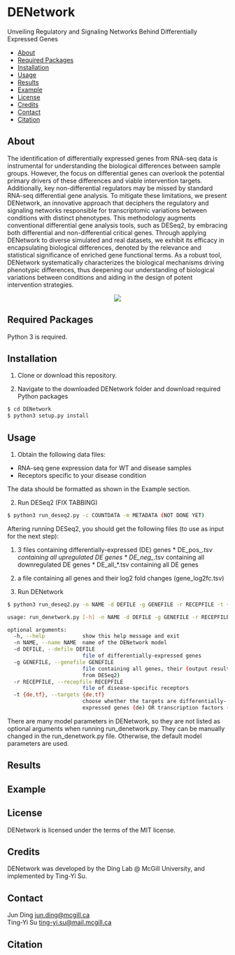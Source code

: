 # DENetwork
Unveiling Regulatory and Signaling Networks Behind Differentially Expressed Genes

  * [About](#about)
  * [Required Packages](#required-packages)
  * [Installation](#installation)
  * [Usage](#usage)
  * [Results](#results)
  * [Example](#example)
  * [License](#license)
  * [Credits](#credits)
  * [Contact](#contact)
  * [Citation](#citation)


## About

The identification of differentially expressed genes from RNA-seq data is instrumental for understanding the biological differences between sample groups. However, the focus on differential genes can overlook the potential primary drivers of these differences and viable intervention targets. Additionally, key non-differential regulators may be missed by standard RNA-seq differential gene analysis. To mitigate these limitations, we present DENetwork, an innovative approach that deciphers the regulatory and signaling networks responsible for transcriptomic variations between conditions with distinct phenotypes. This methodology augments conventional differential gene analysis tools, such as DESeq2, by embracing both differential and non-differential critical genes. Through applying DENetwork to diverse simulated and real datasets, we exhibit its efficacy in encapsulating biological differences, denoted by the relevance and statistical significance of enriched gene functional terms. As a robust tool, DENetwork systematically characterizes the biological mechanisms driving phenotypic differences, thus deepening our understanding of biological variations between conditions and aiding in the design of potent intervention strategies.

<p align="center"> 
  <img src="https://github.com/mcgilldinglab/DENetwork/blob/main/images/github_denetwork.svg" />
</p> 

## Required Packages

Python 3 is required.

## Installation

1. Clone or download this repository.

2. Navigate to the downloaded DENetwork folder and download required Python packages

```bash
$ cd DENetwork
$ python3 setup.py install
```

## Usage

1. Obtain the following data files:
  * RNA-seq gene expression data for WT and disease samples
  * Receptors specific to your disease condition

The data should be formatted as shown in the Example section. 

2. Run DESeq2 (FIX TABBING)

```bash
$ python3 run_deseq2.py -c COUNTDATA -m METADATA (NOT DONE YET)
```

Aftering running DESeq2, you should get the following files (to use as input for the next step):
  1. 3 files containing differentially-expressed (DE) genes
    * DE_pos_*.tsv containing all upregulated DE genes
    * DE_neg_*.tsv containing all downregulated DE genes
    * DE_all_*.tsv containing all DE genes
  2. a file containing all genes and their log2 fold changes (gene_log2fc.tsv)

3. Run DENetwork

```bash
$ python3 run_deseq2.py -n NAME -d DEFILE -g GENEFILE -r RECEPFILE -t {de,tf}
```

```bash
usage: run_denetwork.py [-h] -n NAME -d DEFILE -g GENEFILE -r RECEPFILE -t {de,tf}

optional arguments:
  -h, --help            show this help message and exit
  -n NAME, --name NAME  name of the DENetwork model
  -d DEFILE, --defile DEFILE
                        file of differentially-expressed genes
  -g GENEFILE, --genefile GENEFILE
                        file containing all genes, their (output result matrix
                        from DESeq2)
  -r RECEPFILE, --recepfile RECEPFILE
                        file of disease-specific receptors
  -t {de,tf}, --targets {de,tf}
                        choose whether the targets are differentially-
                        expressed genes (de) OR transcription factors (tf)
```

There are many model parameters in DENetwork, so they are not listed as optional arguments when running run_denetwork.py. They can be manually changed in the run_denetwork.py file. Otherwise, the default model parameters are used.

## Results

## Example

## License
DENetwork is licensed under the terms of the MIT license.

## Credits
DENetwork was developed by the Ding Lab @ McGill University, and implemented by Ting-Yi Su.

## Contact
Jun Ding jun.ding@mcgill.ca <br />
Ting-Yi Su ting-yi.su@mail.mcgill.ca

## Citation
